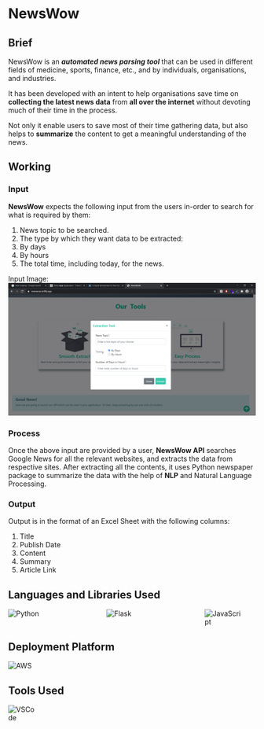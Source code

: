 # NewsWow

## Brief

NewsWow is an **_automated_ _news_ _parsing_ _tool_** that can be used in different fields of medicine, sports, finance, etc., and by individuals, organisations, and industries.

It has been developed with an intent to help organisations save time on **collecting the latest news data** from **all over the internet** without devoting much of their time in the process.

Not only it enable users to save most of their time gathering data, but also helps to **summarize** the content to get a meaningful understanding of the news. 

## Working

### Input
**NewsWow** expects the following input from the users in-order to search for what is required by them:

1. News topic to be searched.
2. The type by which they want data to be extracted:
  1. By days
  2. By hours
3. The total time, including today, for the news.

Input Image:
![alt text](https://github.com/vishalghosh7/NewsWOW/blob/master/website.png "Website image")

### Process
Once the above input are provided by a user, **NewsWow API** searches Google News for all the relevant websites, and extracts the data from respective sites.
After extracting all the contents, it uses Python newspaper package to summarize the data with the help of **NLP** and Natural Language Processing.

### Output
Output is in the format of an Excel Sheet with the following columns:
1. Title
2. Publish Date
3. Content
4. Summary
5. Article Link


## Languages and Libraries Used

<div style="display: flex;">
<img src="https://www.python.org/static/img/python-logo@2x.png" width="120" alt="Python" style="margin-right: 5rem"/>
<img src="https://flask.palletsprojects.com/en/1.1.x/_images/flask-logo.png" width="120" alt="Flask" style="margin-right: 5rem"/>
<img src="https://upload.wikimedia.org/wikipedia/commons/thumb/9/99/Unofficial_JavaScript_logo_2.svg/300px-Unofficial_JavaScript_logo_2.svg.png" width="80" alt="JavaScript"/>
</div>

## Deployment Platform

<div style="display: flex">
  <img src="https://miro.medium.com/max/640/1*B9CIOrxdROHvtdmouQA1_A.png" width="150" alt="AWS">
</div>

## Tools Used

<div style="display: flex;">
  <img src="https://user-images.githubusercontent.com/674621/71187801-14e60a80-2280-11ea-94c9-e56576f76baf.png" width="80" alt="VSCode" style="margin-right: 50rem"/>
  <img src="https://upload.wikimedia.org/wikipedia/commons/thumb/3/38/Jupyter_logo.svg/1200px-Jupyter_logo.svg.png" width="80" alt="Jupyter Notebook"/>
 </div>










